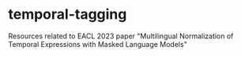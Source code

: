 # temporal-tagging
Resources related to EACL 2023 paper "Multilingual Normalization of Temporal Expressions with Masked Language Models"
